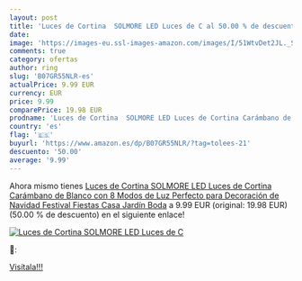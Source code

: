 ```yaml
---
layout: post
title: 'Luces de Cortina  SOLMORE LED Luces de C al 50.00 % de descuento'
date: 
image: 'https://images-eu.ssl-images-amazon.com/images/I/51WtvDet2JL._SL200_.jpg'
comments: true
category: ofertas
author: ring
slug: 'B07GR55NLR-es'
actualPrice: 9.99 EUR
currency: EUR
price: 9.99
comparePrice: 19.98 EUR
prodname: 'Luces de Cortina  SOLMORE LED Luces de Cortina Carámbano de Blanco con 8 Modos de Luz Perfecto para Decoración de Navidad  Festival Fiestas  Casa  Jardín  Boda'
country: 'es'
flag: '🇪🇸'
buyurl: 'https://www.amazon.es/dp/B07GR55NLR/?tag=tolees-21'
descuento: '50.00'
average: '9.99'
---
```


Ahora mismo tienes [Luces de Cortina  SOLMORE LED Luces de Cortina Carámbano de Blanco con 8 Modos de Luz Perfecto para Decoración de Navidad  Festival Fiestas  Casa  Jardín  Boda](https://www.amazon.es/dp/B07GR55NLR/?tag=tolees-21) a 9.99 EUR (original: 19.98 EUR) (50.00 %  de descuento) en el siguiente enlace!

[![Luces de Cortina  SOLMORE LED Luces de C](https://images-eu.ssl-images-amazon.com/images/I/51WtvDet2JL._SL200_.jpg)](https://www.amazon.es/dp/B07GR55NLR/?tag=tolees-21)

🔎:


[Visítala!!!](https://www.amazon.es/dp/B07GR55NLR/?tag=tolees-21)
